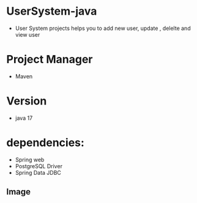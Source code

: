 # UserSystem-java
- User System projects helps you to add new user, update , delelte and view user 

# Project Manager
 - Maven
 
# Version
- java 17

# dependencies:
- Spring web
- PostgreSQL Driver
- Spring Data JDBC

## Image

